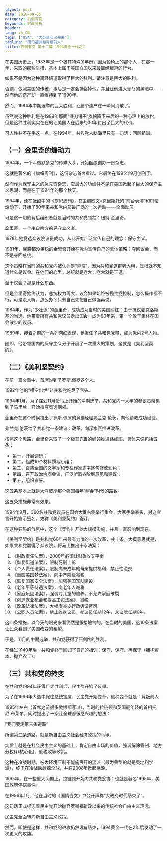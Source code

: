 ```yaml
---
layout: post
date: 2018-09-05
category: 右侧有变
keywords: 时政分析
header:
lang: zh_CN 
tags: ["USA", "大英良心汉弗莱"]
tagline: "回归祖训和背叛前人"
title: 右侧有变 第十二篇 1994黄金一代之二 
---
```


在美国历史上，1933年是一个极其特殊的年份，因为轮椅上的那个人，在那一年，采取的那些举措，基本上属于美国立国以来最离经叛道的行为。

如果不是因为这种离经叛道取得了巨大的胜利。请注意是巨大的胜利。

否则，依照美国的传统，事后是一定会撕裂掉他，并且让他进入无尽的黑暗中----然而他的遗产却一直维持到了1990年。

然而，1994年中期选举的巨大胜利，让这个遗产在一瞬间消散了。

虽然说这种胜利是在1989年那面“镰刀锤子”旗帜降下来后的一种心理上的放松，但是这种胜利实实在在的让美国人在后来的30年付出了巨大的代价。

可人性并不在乎这一点，在1994年，共和党人脑海里只有一句话：回顾祖训。

## （一）金里奇的煽动力

1994年，一个叫做默多克的传媒大亨，开始酝酿创办一份杂志。

这就是著名的《旗帜周刊》，这份杂志首席看过。它最终在1995年9月创刊了。

然而作为保守主义的急先锋杂志，它最大的功绩并不是在美国掀起了巨大的保守主义思潮，而是在于1994年的那个秋天。

1994年，还在酝酿中的《旗帜周刊》，在主编欧文•克里斯托的“前台表演”和舆论煽动下，开始了50年来共和党内部最广泛的一次运动-----全面动员。

可是这一切的背后组织者就是当时的共和党领袖：纽特.金里奇。

金里奇，一个来自南方的保守主义者。

1978年他竞选众议院议员成功，从此开始广泛宣传自己的理念：保守主义。

1981年，屁股都没坐稳的金里奇开始在党内宣传自己的具体策略：夺回议会，而不是夺回总统。

这个策略在当时的共和党内被认为是“异端”，因为共和党这群老大粗，压根就不知道什么是议会。在他们的心里，总统就是老大，老大就是王道。

至于议会？那是什么东西。

但是金里奇始终认为，总统权力再大，议会如果始终被民主党控制，怎么操作都不行。可是没人听，怎么办？只有自己先把自己做强再说。

1984年，作为“少壮派”的金里奇，成功成为当时的美国网红：由于抗议麦克洛斯基的当选，他带着所有共和党议员走出国会。成为90年来，第一个敢于集体在国会散步的议员。

1989年，接着之前的一系列网红表现，他担任了共和党党鞭，成为党内2号人物。

随即，他带领国内的保守主义分子开展了一次重大的策划，这就是《美利坚契约》。

## （二）《美利坚契约》

在前一篇文章中，首席说到了罗斯.佩罗这个人。

1992年他的“横空出世”让共和党吃尽了苦头。

1994年1月，为了谋划11月份马上开始的中期选举，共和党内一大半的参议员聚集到了马里兰，开始撰写竞选纲领。

金里奇在这个时候拉出了罗斯.佩罗的竞选经理弗兰克.伦茨，向他请教成功经验。

弗兰克.伦茨给了共和党一条建议：改革，向深水区推进改革。

按照这个思路，金里奇采取了一个极其完善的纲领推进路线图，具体来说包括五条：

- 第一，开展调研；
- 第二，组成10个材料撰写小组；
- 第三，召集全国的文学家和专栏作家逐字逐句修改润色；
- 第四，召开政治协商会议，广泛听取各阶层意见和建议；
- 第五，组织宣誓。

这五条基本上就是大洋彼岸那个强国每年“两会”时候的路数。

这五条措施非常有效果。

1994年9月，360名共和党议员在国会大厦右侧举行集会，大家手举拳头，对这宣言开始宣示签名，史称《美利坚契约》签订。

在这种狂热的气氛中，这个《契约》开始大规模实施，并且一直影响到现在。

《美利坚契约》是共和党60年来最有力度的一次改革，共十条，大概意思就是，如果共和党赢得了众议院，将马上推出十条法案：

1. 《财政责任法案》，2000年必须让财政收支平衡
2. 《恢复街道法案》，限制死刑上诉
3. 《个人责任法案》，限制向未成年的母亲提供福利，禁止性滥交
4. 《重圆美国梦法案》，向中产阶级减税
5. 《恢复国家安全法案》，加强美国军队建设
6. 《老年平等待遇法案》，向老年人减税
7. 《家庭巩固法案》，强调对儿童的赡养，不允许家庭破裂
8. 《创造就业机会和提高工资法案》，减税
9. 《改革法律法案》，大幅度减少行政诉讼官司
10. 《公职人员法案》，禁止终身议员，参议员任期12年，众议院任期6年。

这四条措施，以今天的眼光来看仍然是很接地气的，在当时的美国，这10条法案让民众看到了美国改变的希望。

于是，11月的中期选举，共和党获得了压倒性的胜利。

在经过了40年后，共和党终于回归了自己的祖训：保守、保守、再保守（拥抱资本、抛弃农工）。

## （三）共和党的转变

在共和党1994年获得巨大胜利后，民主党开始了反思。

为了在1996年大选中保住总统宝座，民主党开始变革，这种变革就是：背叛前人

1995年左右（首席之前很多微博都写过），当时的拉链顿和英国最年轻的首相托尼.布莱尔，同时提出了一条让全球都很感兴趣的想法：

“我们要走第三条道路”

所谓第三条道路，就是新自由主义社会经济政策的马甲。

实质上就是在社会民主主义的基础上，肯定自由市场的价值，强调解除管制、地方分权(非核心化)、低税收等政策。

这种在冷战时期，被大环境压制不能施展开的流派（最为典型的就是奥地利学派），终于在冷战后肆掠全球，并在2008年掀起巨浪。

1995年，在一些重大问题上，拉链顿开始向共和党妥协：也就是著名1995年，美国政府停摆事件。

在1996年1月，他在当时的《国情咨文》中公开声称“大政府时代结束了”。

这句话正式标志着民主党开始抛弃罗斯福新政以来的传统社会自由主义理念。

民主党全面转向新自由主义政策。

然而，即使是这样，共和党的进攻仍然没有结束，1994黄金一代在2年后发动了一次更大的攻势。


